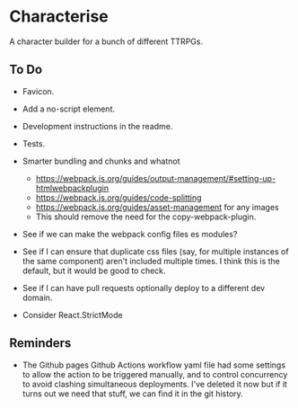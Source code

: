 # Characterise

A character builder for a bunch of different TTRPGs.

## To Do

- Favicon.
- Add a no-script element.
- Development instructions in the readme.

- Tests.

- Smarter bundling and chunks and whatnot
  - https://webpack.js.org/guides/output-management/#setting-up-htmlwebpackplugin
  - https://webpack.js.org/guides/code-splitting
  - https://webpack.js.org/guides/asset-management for any images
  - This should remove the need for the copy-webpack-plugin.
- See if we can make the webpack config files es modules?
- See if I can ensure that duplicate css files (say, for multiple instances of the same component) aren't included multiple times. I think this is the default, but it would be good to check.
- See if I can have pull requests optionally deploy to a different dev domain.
- Consider React.StrictMode

## Reminders

- The Github pages Github Actions workflow yaml file had some settings to allow the action to be triggered manually, and to control concurrency to avoid clashing simultaneous deployments. I've deleted it now but if it turns out we need that stuff, we can find it in the git history.